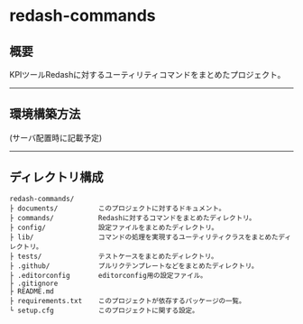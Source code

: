 # redash-commands

## 概要
KPIツールRedashに対するユーティリティコマンドをまとめたプロジェクト。

----

## 環境構築方法
(サーバ配置時に記載予定)

----

## ディレクトリ構成

```
redash-commands/
├ documents/          このプロジェクトに対するドキュメント。
├ commands/           Redashに対するコマンドをまとめたディレクトリ。
├ config/             設定ファイルをまとめたディレクトリ。
├ lib/                コマンドの処理を実現するユーティリティクラスをまとめたディレクトリ。
├ tests/              テストケースをまとめたディレクトリ。
├ .github/            プルリクテンプレートなどをまとめたディレクトリ。
├ .editorconfig       editorconfig用の設定ファイル。
├ .gitignore
├ README.md
├ requirements.txt    このプロジェクトが依存するパッケージの一覧。
└ setup.cfg           このプロジェクトに関する設定。

```
